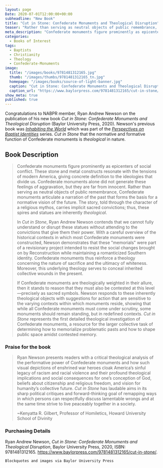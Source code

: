 ```yaml
---
layout: page
Date: 2020-07-01T12:00:00+00:00
subheadline: "New Book"
title: "Cut in Stone: Confederate Monuments and Theological Disruption"
teaser: "Rather than serving as neutral objects of public remembrance, Confederate monuments articulate a narration of the past that forms the basis for a normative vision of the future."
meta_description: "Confederate monuments figure prominently as epicenters of social conflict...The story, told through the character of a religious mythos, carries implicit sacred convictions; thus, these spires and statues are inherently <em>theological</em>."
categories:
  - Books of Interest
tags:
  - Baptists
  - Christianity
  - Theology
  - Confederate-Monuments
image:
  title: "/images/books/9781481312165.jpg"
  thumb: "/images/thumbs/9781481312165_tn.jpg"
  homepage: "/images/books/source-of-light-banner.jpg"
  caption: "Cut in Stone: Confederate Monuments and Theological Disruption, book cover"
  caption_url: "https://www.baylorpress.com/9781481312165/cut-in-stone/"
show_meta: true
published: true
---
```

Congratulations to NABPR member, Ryan Andrew Newson on the publication of his new book _Cut in Stone: Confederate Monuments and Theological Disruption_ (Baylor University Press, 2020). Newson's previous book was [_Inhabiting the World_](/inhabiting-the-world/) which was part of the [_Perspectives on Baptist Identities_](/publications/#perspectives-on-baptist-identities) series. _Cut in Stone_ that the normative and formative function of Confederate monuments is _theological_ in nature.

## Book Description
>Confederate monuments figure prominently as epicenters of social conflict. These stone and metal constructs resonate with the tensions of modern America, giving concrete definition to the ideologies that divide us. Confederate monuments alone did not generate these feelings of aggravation, but they are far from innocent. Rather than serving as neutral objects of public remembrance, Confederate monuments articulate a narration of the past that forms the basis for a normative vision of the future. The story, told through the character of a religious mythos, carries implicit sacred convictions; thus, these spires and statues are inherently _theological_.
>
>In _Cut in Stone_, Ryan Andrew Newson contends that we cannot fully understand or disrupt these statues without attending to the convictions that give them their power. With a careful overview of the historical contexts in which most Confederate monuments were constructed, Newson demonstrates that these "memorials" were part of a revisionary project intended to resist the social changes brought on by Reconstruction while maintaining a romanticized Southern identity. Confederate monuments thus reinforce a theology concerning the nature of sacrifice and the ultimacy of whiteness. Moreover, this underlying theology serves to conceal inherited collective wounds in the present.
>
>If Confederate monuments are theologically weighted in their allure, then it stands to reason that they must also be contested at this level—precisely as sacred symbols. Newson responds to these inherently theological objects with suggestions for action that are sensitive to the varying contexts within which monuments reside, showing that while all Confederate monuments must come under scrutiny, some monuments should remain standing, but in redefined contexts. _Cut in Stone_ represents the first detailed theological investigation of Confederate monuments, a resource for the larger collective task of determining how to memorialize problematic pasts and how to shape public space amidst contested memory.



### Praise for the book
>Ryan Newson presents readers with a critical theological analysis of the performative power of Confederate monuments and how such visual depictions of enshrined war heroes cloak America’s sinful legacy of racism and racial violence and their profound theological implications and social consequences for one’s conception of God, beliefs about citizenship and religious freedom, and vision for humanity’s collective future. _Cut in Stone_ has laudable aims in its sharp political critiques and forward-thinking goal of remapping ways in which persons can respectfully discuss lamentable wrongs and at the same time strive to live peaceably together in a society.
>
>~Kenyatta R. Gilbert, Professor of Homiletics, Howard University School of Divinity


### Purchasing Details
Ryan Andrew Newson, _Cut in Stone: Confederate Monuments and Theological Disruption_, Baylor University Press, 2020, ISBN: 9781481312165.
<https://www.baylorpress.com/9781481312165/cut-in-stone/>.


`Blockquotes and images via Baylor University Press`
